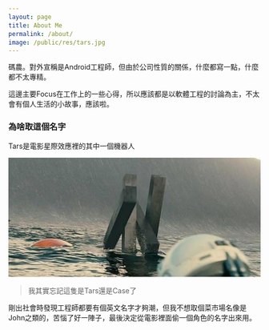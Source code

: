 ```yaml
---
layout: page
title: About Me
permalink: /about/
image: /public/res/tars.jpg
---
```


碼農。對外宣稱是Android工程師，但由於公司性質的關係，什麼都寫一點，什麼都不太專精。

這邊主要Focus在工作上的一些心得，所以應該都是以軟體工程的討論為主，不太會有個人生活的小故事，應該啦。

### 為啥取這個名字
Tars是電影星際效應裡的其中一個機器人

![](/public/res/tars.jpg)

 > 我其實忘記這隻是Tars還是Case了

剛出社會時發現工程師都要有個英文名字才夠潮，但我不想取個菜市場名像是John之類的，苦惱了好一陣子，最後決定從電影裡面偷一個角色的名字出來用。

